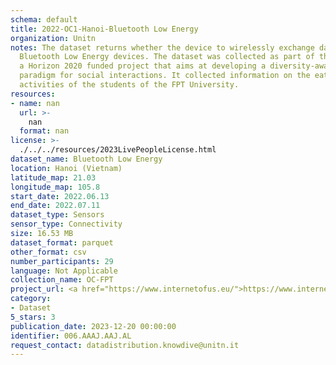 ```yaml
---
schema: default
title: 2022-OC1-Hanoi-Bluetooth Low Energy
organization: Unitn
notes: The dataset returns whether the device to wirelessly exchange data with other
  Bluetooth Low Energy devices. The dataset was collected as part of the WeNet project,
  a Horizon 2020 funded project that aims at developing a diversity-aware, machine-mediated
  paradigm for social interactions. It collected information on the eating/drinking
  activities of the students of the FPT University.
resources:
- name: nan
  url: >-
    nan
  format: nan
license: >-
  ./../../resources/2023LivePeopleLicense.html
dataset_name: Bluetooth Low Energy
location: Hanoi (Vietnam)
latitude_map: 21.03
longitude_map: 105.8
start_date: 2022.06.13
end_date: 2022.07.11
dataset_type: Sensors
sensor_type: Connectivity
size: 16.53 MB
dataset_format: parquet
other_format: csv
number_participants: 29
language: Not Applicable
collection_name: OC-FPT
project_url: <a href="https://www.internetofus.eu/">https://www.internetofus.eu/</a>
category:
- Dataset
5_stars: 3
publication_date: 2023-12-20 00:00:00
identifier: 006.AAAJ.AAJ.AL
request_contact: datadistribution.knowdive@unitn.it
---
```

